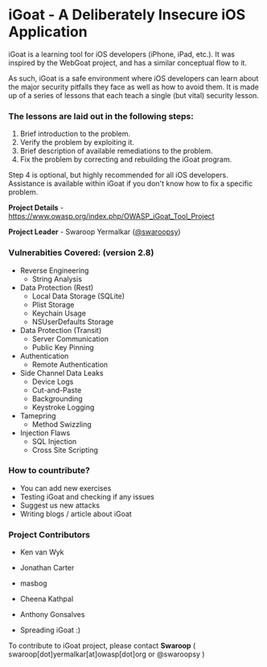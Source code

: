 # iGoat - A Deliberately Insecure iOS Application #

iGoat is a learning tool for iOS developers (iPhone, iPad, etc.). It was inspired by the WebGoat project, and has a similar conceptual flow to it.

As such, iGoat is a safe environment where iOS developers can learn about the major security pitfalls they face as well as how to avoid them. It is made up of a series of lessons that each teach a single (but vital) security lesson.

### The lessons are laid out in the following steps: ###

1. Brief introduction to the problem.
1. Verify the problem by exploiting it.
1. Brief description of available remediations to the problem.
1. Fix the problem by correcting and rebuilding the iGoat program.

Step 4 is optional, but highly recommended for all iOS developers. Assistance is available within iGoat if you don't know how to fix a specific problem.

__Project Details__ - https://www.owasp.org/index.php/OWASP_iGoat_Tool_Project

__Project Leader__ - Swaroop Yermalkar ([@swaroopsy](https://twitter.com/swaroopsy?lang=en))

### Vulnerabities Covered: (version 2.8) ###
* Reverse Engineering
  * String Analysis
* Data Protection (Rest)
  * Local Data Storage (SQLite)
  * Plist Storage
  * Keychain Usage
  * NSUserDefaults Storage
* Data Protection (Transit)
  * Server Communication
  * Public Key Pinning
* Authentication
  * Remote Authentication
* Side Channel Data Leaks
  * Device Logs
  * Cut-and-Paste
  * Backgrounding
  * Keystroke Logging
* Tamepring 
  * Method Swizzling
* Injection Flaws
  * SQL Injection
  * Cross Site Scripting

### How to countribute? ###
* You can add new exercises
* Testing iGoat and checking if any issues
* Suggest us new attacks
* Writing blogs / article about iGoat

### Project Contributors ###
* Ken van Wyk
* Jonathan Carter
* masbog
* Cheena Kathpal
* Anthony Gonsalves

* Spreading iGoat :)

To contribute to iGoat project, please contact __Swaroop__ ( swaroop[dot]yermalkar[at]owasp[dot]org or @swaroopsy )
